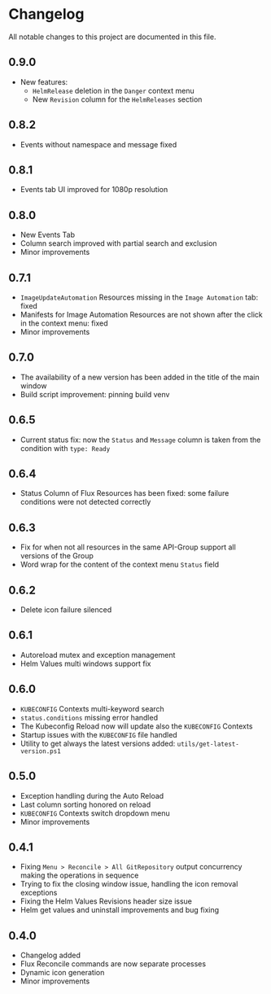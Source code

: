 # Changelog

All notable changes to this project are documented in this file.

## 0.9.0

- New features:
  - `HelmRelease` deletion in the `Danger` context menu
  - New `Revision` column for the `HelmReleases` section

## 0.8.2

- Events without namespace and message fixed

## 0.8.1

- Events tab UI improved for 1080p resolution

## 0.8.0

- New Events Tab
- Column search improved with partial search and exclusion
- Minor improvements

## 0.7.1

- `ImageUpdateAutomation` Resources missing in the `Image Automation` tab: fixed
- Manifests for Image Automation Resources are not shown after the click in the context menu: fixed
- Minor improvements

## 0.7.0

- The availability of a new version has been added in the title of the main window
- Build script improvement: pinning build venv

## 0.6.5

- Current status fix: now the `Status` and `Message` column is taken from the condition with `type: Ready`

## 0.6.4

- Status Column of Flux Resources has been fixed: some failure conditions were not detected correctly

## 0.6.3

- Fix for when not all resources in the same API-Group support all versions of the Group
- Word wrap for the content of the context menu `Status` field

## 0.6.2

- Delete icon failure silenced

## 0.6.1

- Autoreload mutex and exception management
- Helm Values multi windows support fix

## 0.6.0

- `KUBECONFIG` Contexts multi-keyword search
- `status.conditions` missing error handled
- The Kubeconfig Reload now will update also the `KUBECONFIG` Contexts
- Startup issues with the `KUBECONFIG` file handled
- Utility to get always the latest versions added: `utils/get-latest-version.ps1`

## 0.5.0

- Exception handling during the Auto Reload
- Last column sorting honored on reload
- `KUBECONFIG` Contexts switch dropdown menu
- Minor improvements

## 0.4.1

- Fixing `Menu > Reconcile > All GitRepository` output concurrency making the operations in sequence
- Trying to fix the closing window issue, handling the icon removal exceptions
- Fixing the Helm Values Revisions header size issue
- Helm get values and uninstall improvements and bug fixing

## 0.4.0

- Changelog added
- Flux Reconcile commands are now separate processes
- Dynamic icon generation
- Minor improvements